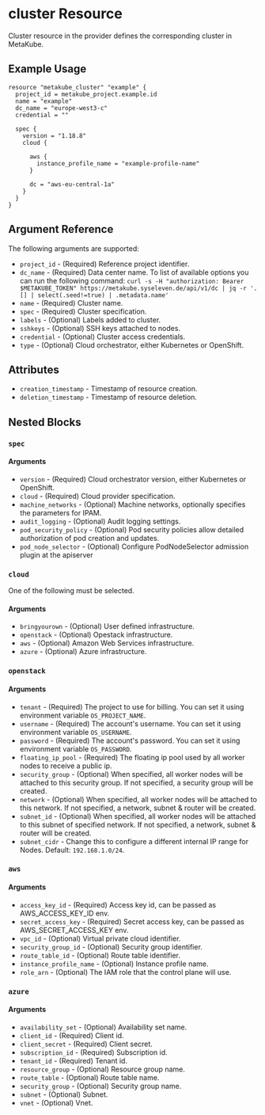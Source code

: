 # cluster Resource

Cluster resource in the provider defines the corresponding cluster in MetaKube.

## Example Usage

```hcl
resource "metakube_cluster" "example" {
  project_id = metakube_project.example.id
  name = "example"
  dc_name = "europe-west3-c"
  credential = ""

  spec {
    version = "1.18.8"
    cloud {

      aws {
        instance_profile_name = "example-profile-name"
      }

      dc = "aws-eu-central-1a"
    }
  }
}
```

## Argument Reference

The following arguments are supported:

* `project_id` - (Required) Reference project identifier.
* `dc_name` - (Required) Data center name. To list of available options you can run the following command: `curl -s -H "authorization: Bearer $METAKUBE_TOKEN" https://metakube.syseleven.de/api/v1/dc | jq -r '.[] | select(.seed!=true) | .metadata.name'`
* `name` - (Required) Cluster name.
* `spec` - (Required) Cluster specification.
* `labels` - (Optional) Labels added to cluster.
* `sshkeys` - (Optional) SSH keys attached to nodes.
* `credential` - (Optional) Cluster access credentials.
* `type` - (Optional) Cloud orchestrator, either Kubernetes or OpenShift.

## Attributes

* `creation_timestamp` - Timestamp of resource creation.
* `deletion_timestamp` - Timestamp of resource deletion.

## Nested Blocks

### `spec`

#### Arguments

* `version` - (Required) Cloud orchestrator version, either Kubernetes or OpenShift.
* `cloud` - (Required) Cloud provider specification.
* `machine_networks` - (Optional) Machine networks, optionally specifies the parameters for IPAM.
* `audit_logging` - (Optional) Audit logging settings.
* `pod_security_policy` - (Optional) Pod security policies allow detailed authorization of pod creation and updates.
* `pod_node_selector` - (Optional) Configure PodNodeSelector admission plugin at the apiserver

### `cloud`

One of the following must be selected.

#### Arguments

* `bringyourown` - (Optional) User defined infrastructure.
* `openstack` - (Optional) Opestack infrastructure.
* `aws` - (Optional) Amazon Web Services infrastructure.
* `azure` - (Optional) Azure infrastructure.

### `openstack`

#### Arguments
* `tenant` - (Required) The project to use for billing. You can set it using environment variable `OS_PROJECT_NAME`.
* `username` - (Required) The account's username. You can set it using environment variable `OS_USERNAME`.
* `password` - (Required) The account's password. You can set it using environment variable `OS_PASSWORD`.
* `floating_ip_pool` - (Required) The floating ip pool used by all worker nodes to receive a public ip.
* `security_group` - (Optional) When specified, all worker nodes will be attached to this security group. If not specified, a security group will be created.
* `network` - (Optional) When specified, all worker nodes will be attached to this network. If not specified, a network, subnet & router will be created.
* `subnet_id` - (Optional) When specified, all worker nodes will be attached to this subnet of specified network. If not specified, a network, subnet & router will be created.
* `subnet_cidr` - Change this to configure a different internal IP range for Nodes. Default: `192.168.1.0/24`.

### `aws`

#### Arguments

* `access_key_id` - (Required) Access key id, can be passed as AWS_ACCESS_KEY_ID env.
* `secret_access_key` - (Required) Secret access key, can be passed as AWS_SECRET_ACCESS_KEY env.
* `vpc_id` - (Optional) Virtual private cloud identifier.
* `security_group_id` - (Optional) Security group identifier.
* `route_table_id` - (Optional) Route table identifier.
* `instance_profile_name` - (Optional) Instance profile name.
* `role_arn` - (Optional) The IAM role that the control plane will use.

### `azure`

#### Arguments
* `availability_set` - (Optional) Availability set name.
* `client_id` - (Required) Client id.
* `client_secret` - (Required) Client secret.
* `subscription_id` - (Required) Subscription id.
* `tenant_id` - (Required) Tenant id.
* `resource_group` - (Optional) Resource group name.
* `route_table` - (Optional) Route table name.
* `security_group` - (Optional) Security group name.
* `subnet` - (Optional) Subnet.
* `vnet` - (Optional) Vnet.
